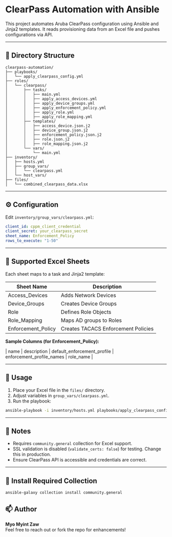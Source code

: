 # ClearPass Automation with Ansible

This project automates Aruba ClearPass configuration using Ansible and Jinja2 templates. It reads provisioning data from an Excel file and pushes configurations via API.

---

## 📁 Directory Structure

```
clearpass-automation/
├── playbooks/
│   └── apply_clearpass_config.yml
├── roles/
│   └── clearpass/
│       ├── tasks/
│       │   ├── main.yml
│       │   ├── apply_access_devices.yml
│       │   ├── apply_device_groups.yml
│       │   ├── apply_enforcement_policy.yml
│       │   ├── apply_role.yml
│       │   ├── apply_role_mapping.yml
│       ├── templates/
│       │   ├── access_device.json.j2
│       │   ├── device_group.json.j2
│       │   ├── enforcement_policy.json.j2
│       │   ├── role.json.j2
│       │   ├── role_mapping.json.j2
│       └── vars/
│           └── main.yml
├── inventory/
│   ├── hosts.yml
│   ├── group_vars/
│   │   └── clearpass.yml
│   └── host_vars/
├── files/
│   └── combined_clearpass_data.xlsx
```

---

## ⚙️ Configuration

Edit `inventory/group_vars/clearpass.yml`:

```yaml
client_id: cppm_client_credential
client_secret: your_clearpass_secret
sheet_name: Enforcement_Policy
rows_to_execute: "1-50"
```

---

## 🧾 Supported Excel Sheets

Each sheet maps to a task and Jinja2 template:

| Sheet Name          | Description                        |
|---------------------|------------------------------------|
| Access_Devices       | Adds Network Devices               |
| Device_Groups        | Creates Device Groups              |
| Role                 | Defines Role Objects               |
| Role_Mapping         | Maps AD groups to Roles            |
| Enforcement_Policy   | Creates TACACS Enforcement Policies|

**Sample Columns (for Enforcement_Policy):**

| name | description | default_enforcement_profile | enforcement_profile_names | role_name |

---

## 🚀 Usage

1. Place your Excel file in the `files/` directory.
2. Adjust variables in `group_vars/clearpass.yml`.
3. Run the playbook:

```bash
ansible-playbook -i inventory/hosts.yml playbooks/apply_clearpass_config.yml
```

---

## 📝 Notes

- Requires `community.general` collection for Excel support.
- SSL validation is disabled (`validate_certs: false`) for testing. Change this in production.
- Ensure ClearPass API is accessible and credentials are correct.

---

## 🔧 Install Required Collection

```bash
ansible-galaxy collection install community.general
```
## 📫 Author

**Myo Myint Zaw**  
Feel free to reach out or fork the repo for enhancements!
